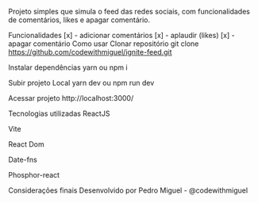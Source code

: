 


Projeto simples que simula o feed das redes sociais,
com funcionalidades de comentários, likes e apagar comentário.

Funcionalidades
[x] - adicionar comentários
[x] - aplaudir (likes)
[x] - apagar comentário
Como usar
Clonar repositório git clone https://github.com/codewithmiguel/ignite-feed.git 

Instalar dependências yarn ou npm i

Subir projeto Local yarn dev ou npm run dev

Acessar projeto http://localhost:3000/

Tecnologias utilizadas
ReactJS

Vite

React Dom

Date-fns

Phosphor-react

Considerações finais
Desenvolvido por Pedro Miguel - @codewithmiguel
